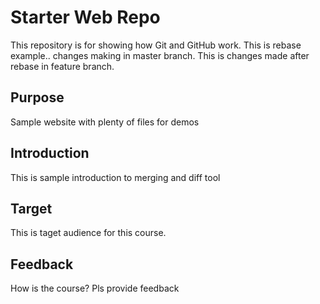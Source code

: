# Starter Web Repo

This repository is for showing how Git and GitHub work. This is rebase example.. changes making in master branch.
This is changes made after rebase in feature branch.
## Purpose

Sample website with plenty of files for demos

## Introduction

This is sample introduction to merging and diff tool

## Target

This is taget audience for this course.

## Feedback

How is the course? Pls provide feedback